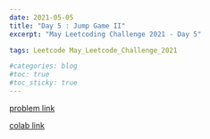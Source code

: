 ```yaml
---
date: 2021-05-05
title: "Day 5 : Jump Game II"
excerpt: "May Leetcoding Challenge 2021 - Day 5"

tags: Leetcode May_Leetcode_Challenge_2021

#categories: blog
#toc: true
#toc_sticky: true
---
```




<script src="https://gist.github.com/1cg2cg3cg/fc150f52cc1e9414d75ad0b3f5107ca8.js"></script>

[problem link](https://leetcode.com/explore/challenge/card/may-leetcoding-challenge-2021/598/week-1-may-1st-may-7th/3732/)

[colab link](https://colab.research.google.com/drive/1NuBsCPHQWMEVvK9eZNTU7QyLpHb_iWpe)
